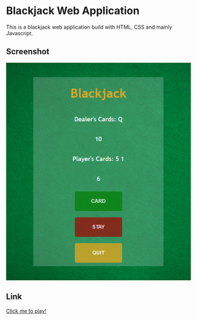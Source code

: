 # Blackjack Web Application
This is a blackjack web application build with HTML, CSS and mainly Javascript.

## Screenshot
![](img/screenshot1.png)

## Link
[Click me to play!](https://obiito01.github.io/blackjack/)



